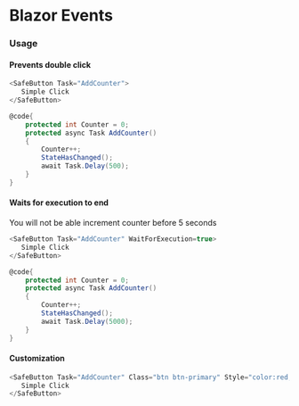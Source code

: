 ﻿# Blazor Events

### Usage

#### Prevents double click

```csharp
<SafeButton Task="AddCounter">
   Simple Click
</SafeButton>

@code{
    protected int Counter = 0;
    protected async Task AddCounter()
    {
        Counter++;
        StateHasChanged();
        await Task.Delay(500);
    }
}
```
#### Waits for execution to end

You will not be able increment counter before 5 seconds
```csharp
<SafeButton Task="AddCounter" WaitForExecution=true>
   Simple Click
</SafeButton>

@code{
    protected int Counter = 0;
    protected async Task AddCounter()
    {
        Counter++;
        StateHasChanged();
        await Task.Delay(5000);
    }
}
```
#### Customization

```csharp
<SafeButton Task="AddCounter" Class="btn btn-primary" Style="color:red;">
   Simple Click
</SafeButton>
```